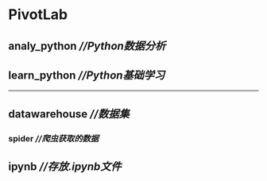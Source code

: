 # PivotLab

## analy_python *//Python数据分析*

## learn_python *//Python基础学习*

---

## datawarehouse *//数据集*

### spider *//爬虫获取的数据*

## ipynb *//存放.ipynb文件*